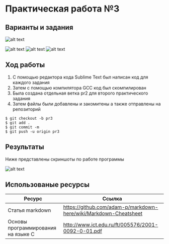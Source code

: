 # Практическая работа №3
## Варианты и задания

![alt text](https://camo.githubusercontent.com/9da0d6a81d8a6bbd09af2aaf63531a691f38ae40/68747470733a2f2f70702e757365726170692e636f6d2f633834363532322f763834363532323935382f3163343337342f4943636e513558784b70342e6a7067)

![alt text](https://camo.githubusercontent.com/42fd61dea8d819bc7005a369188a29fbaf44c334/68747470733a2f2f70702e757365726170692e636f6d2f633834363532322f763834363532323935382f3163343337622f56796162676a664a4348512e6a7067)
![alt text](https://camo.githubusercontent.com/49e00e76cbf74deb0421baa5415a4051e562478b/68747470733a2f2f70702e757365726170692e636f6d2f633835313132342f763835313132343435372f64353931392f6b4e613173526d513234382e6a7067)
![alt text]()
## Ход работы
1. С помощью редактора кода Sublime Text был написан код для каждого задания
2. Затем с помощью компилятора GCC код был скомпилирован
3. Была создана отдельная ветка pr2 для второго практического задания
4. Затем файлы были добавлены и закомитены а также отправлены на репозиторий
```
$ git checkout -b pr3
$ git add .
$ git commit -m
$ git push -u origin pr3
```
## Результаты
Ниже представлены скриншоты по работе программы

![alt text](https://pp.userapi.com/c846220/v846220266/1c554b/wa6kS3qGbVk.jpg)

## Использованые ресурсы

| Ресурс          | Ссылка                                                           |
| ------------    | -----------------------------------------------------------------|
| Статья markdown | https://github.com/adam-p/markdown-here/wiki/Markdown-Cheatsheet |
| Основы программирования на языке С         | http://www.ict.edu.ru/ft/005576/2001-0092-0-01.pdf               |

